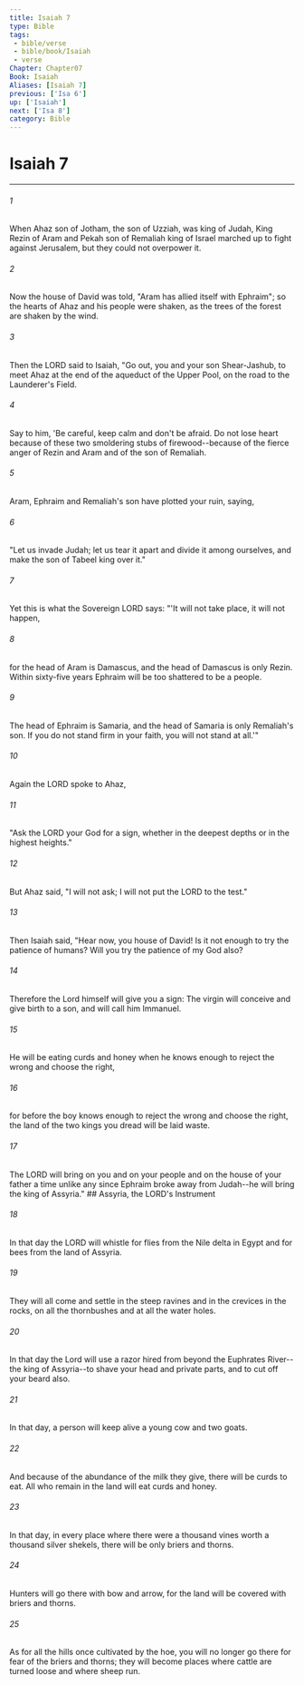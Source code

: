 ```yaml
---
title: Isaiah 7
type: Bible
tags:
 - bible/verse
 - bible/book/Isaiah
 - verse
Chapter: Chapter07
Book: Isaiah
Aliases: [Isaiah 7]
previous: ['Isa 6']
up: ['Isaiah']
next: ['Isa 8']
category: Bible
---
```

# Isaiah 7

***


###### 1 
When Ahaz son of Jotham, the son of Uzziah, was king of Judah, King Rezin of Aram and Pekah son of Remaliah king of Israel marched up to fight against Jerusalem, but they could not overpower it. 

###### 2 
Now the house of David was told, "Aram has allied itself with Ephraim"; so the hearts of Ahaz and his people were shaken, as the trees of the forest are shaken by the wind. 

###### 3 
Then the LORD said to Isaiah, "Go out, you and your son Shear-Jashub, to meet Ahaz at the end of the aqueduct of the Upper Pool, on the road to the Launderer's Field. 

###### 4 
Say to him, 'Be careful, keep calm and don't be afraid. Do not lose heart because of these two smoldering stubs of firewood--because of the fierce anger of Rezin and Aram and of the son of Remaliah. 

###### 5 
Aram, Ephraim and Remaliah's son have plotted your ruin, saying, 

###### 6 
"Let us invade Judah; let us tear it apart and divide it among ourselves, and make the son of Tabeel king over it." 

###### 7 
Yet this is what the Sovereign LORD says: "'It will not take place, it will not happen, 

###### 8 
for the head of Aram is Damascus, and the head of Damascus is only Rezin. Within sixty-five years Ephraim will be too shattered to be a people. 

###### 9 
The head of Ephraim is Samaria, and the head of Samaria is only Remaliah's son. If you do not stand firm in your faith, you will not stand at all.'" 

###### 10 
Again the LORD spoke to Ahaz, 

###### 11 
"Ask the LORD your God for a sign, whether in the deepest depths or in the highest heights." 

###### 12 
But Ahaz said, "I will not ask; I will not put the LORD to the test." 

###### 13 
Then Isaiah said, "Hear now, you house of David! Is it not enough to try the patience of humans? Will you try the patience of my God also? 

###### 14 
Therefore the Lord himself will give you a sign: The virgin will conceive and give birth to a son, and will call him Immanuel. 

###### 15 
He will be eating curds and honey when he knows enough to reject the wrong and choose the right, 

###### 16 
for before the boy knows enough to reject the wrong and choose the right, the land of the two kings you dread will be laid waste. 

###### 17 
The LORD will bring on you and on your people and on the house of your father a time unlike any since Ephraim broke away from Judah--he will bring the king of Assyria." ## Assyria, the LORD's Instrument 

###### 18 
In that day the LORD will whistle for flies from the Nile delta in Egypt and for bees from the land of Assyria. 

###### 19 
They will all come and settle in the steep ravines and in the crevices in the rocks, on all the thornbushes and at all the water holes. 

###### 20 
In that day the Lord will use a razor hired from beyond the Euphrates River--the king of Assyria--to shave your head and private parts, and to cut off your beard also. 

###### 21 
In that day, a person will keep alive a young cow and two goats. 

###### 22 
And because of the abundance of the milk they give, there will be curds to eat. All who remain in the land will eat curds and honey. 

###### 23 
In that day, in every place where there were a thousand vines worth a thousand silver shekels, there will be only briers and thorns. 

###### 24 
Hunters will go there with bow and arrow, for the land will be covered with briers and thorns. 

###### 25 
As for all the hills once cultivated by the hoe, you will no longer go there for fear of the briers and thorns; they will become places where cattle are turned loose and where sheep run. 
